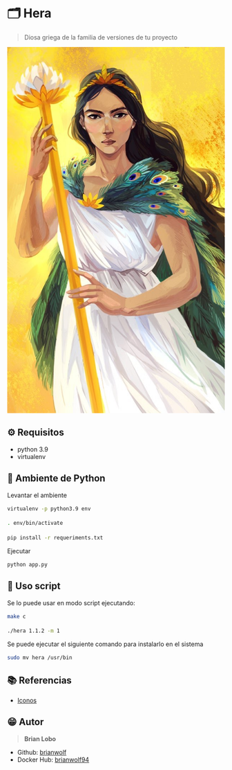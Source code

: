 # :card_index_dividers: Hera

> Diosa griega de la familia de versiones de tu proyecto

![img](img/hera.jpg)

## :gear: Requisitos

* python 3.9
* virtualenv

## :tada: Ambiente de Python

Levantar el ambiente

```bash
virtualenv -p python3.9 env

. env/bin/activate

pip install -r requeriments.txt
```

Ejecutar

```bash
python app.py
```

## :tada: Uso script

Se lo puede usar en modo script ejecutando:

```bash
make c

./hera 1.1.2 -m 1
```

Se puede ejecutar el siguiente comando para instalarlo en el sistema

```bash
sudo mv hera /usr/bin
```

## :books: Referencias

* [Iconos](https://github.com/ikatyang/emoji-cheat-sheet/blob/master/README.md)

## :grin: Autor

> **Brian Lobo**

* Github: [brianwolf](https://github.com/brianwolf)
* Docker Hub:  [brianwolf94](https://hub.docker.com/u/brianwolf94)
